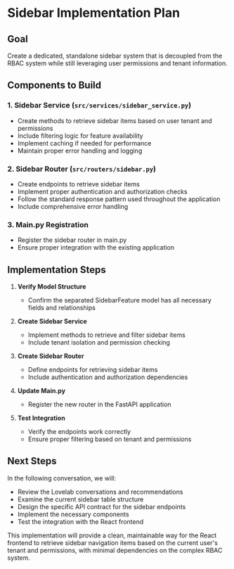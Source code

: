 # Sidebar Implementation Plan

## Goal
Create a dedicated, standalone sidebar system that is decoupled from the RBAC system while still leveraging user permissions and tenant information.

## Components to Build

### 1. Sidebar Service (`src/services/sidebar_service.py`)
- Create methods to retrieve sidebar items based on user tenant and permissions
- Include filtering logic for feature availability
- Implement caching if needed for performance
- Maintain proper error handling and logging

### 2. Sidebar Router (`src/routers/sidebar.py`)
- Create endpoints to retrieve sidebar items
- Implement proper authentication and authorization checks
- Follow the standard response pattern used throughout the application
- Include comprehensive error handling

### 3. Main.py Registration
- Register the sidebar router in main.py
- Ensure proper integration with the existing application

## Implementation Steps

1. **Verify Model Structure**
   - Confirm the separated SidebarFeature model has all necessary fields and relationships

2. **Create Sidebar Service**
   - Implement methods to retrieve and filter sidebar items
   - Include tenant isolation and permission checking

3. **Create Sidebar Router**
   - Define endpoints for retrieving sidebar items
   - Include authentication and authorization dependencies

4. **Update Main.py**
   - Register the new router in the FastAPI application

5. **Test Integration**
   - Verify the endpoints work correctly
   - Ensure proper filtering based on tenant and permissions

## Next Steps
In the following conversation, we will:
- Review the Lovelab conversations and recommendations
- Examine the current sidebar table structure
- Design the specific API contract for the sidebar endpoints
- Implement the necessary components
- Test the integration with the React frontend

This implementation will provide a clean, maintainable way for the React frontend to retrieve sidebar navigation items based on the current user's tenant and permissions, with minimal dependencies on the complex RBAC system.

